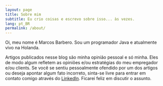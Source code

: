 ```yaml
---
layout: page
title: Sobre mim
subtitle: Eu crio coisas e escrevo sobre isso... às vezes.
lang: pt_BR
permalink: /about/
---
```


Oi, meu nome é Marcos Barbero. Sou um programador Java e atualmente vivo na Holanda.

Artigos publicados nesse blog são minha opinião pessoal e só minha. Eles de modo algum refletem as opiniões e/ou estratégias
do meu empregador e/ou clients. Se você se sentiu pessoalmente ofendido por um dos artigos ou deseja apontar algum fato 
incorreto, sinta-se livre para entrar em contato comigo através do [LinkedIn](https://www.linkedin.com/in/marcosbarbero/). 
Ficarei feliz em discutir o assunto.
